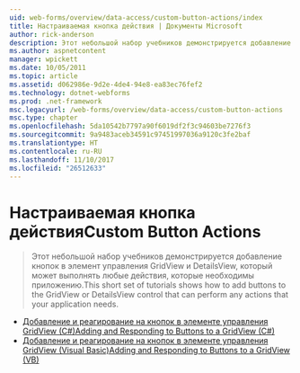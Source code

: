 ```yaml
---
uid: web-forms/overview/data-access/custom-button-actions/index
title: Настраиваемая кнопка действия | Документы Microsoft
author: rick-anderson
description: Этот небольшой набор учебников демонстрируется добавление кнопок в элемент управления GridView и DetailsView, который может выполнять любые действия, которые необходимы приложению.
ms.author: aspnetcontent
manager: wpickett
ms.date: 10/05/2011
ms.topic: article
ms.assetid: d062986e-9d2e-4de4-94e8-ea83ec76fef2
ms.technology: dotnet-webforms
ms.prod: .net-framework
msc.legacyurl: /web-forms/overview/data-access/custom-button-actions
msc.type: chapter
ms.openlocfilehash: 5da10542b7797a90f6019df2f3c94603be7276f3
ms.sourcegitcommit: 9a9483aceb34591c97451997036a9120c3fe2baf
ms.translationtype: HT
ms.contentlocale: ru-RU
ms.lasthandoff: 11/10/2017
ms.locfileid: "26512633"
---
```

<a name="custom-button-actions"></a><span data-ttu-id="39d5e-103">Настраиваемая кнопка действия</span><span class="sxs-lookup"><span data-stu-id="39d5e-103">Custom Button Actions</span></span>
====================
> <span data-ttu-id="39d5e-104">Этот небольшой набор учебников демонстрируется добавление кнопок в элемент управления GridView и DetailsView, который может выполнять любые действия, которые необходимы приложению.</span><span class="sxs-lookup"><span data-stu-id="39d5e-104">This short set of tutorials shows how to add buttons to the GridView or DetailsView control that can perform any actions that your application needs.</span></span>


- [<span data-ttu-id="39d5e-105">Добавление и реагирование на кнопок в элементе управления GridView (C#)</span><span class="sxs-lookup"><span data-stu-id="39d5e-105">Adding and Responding to Buttons to a GridView (C#)</span></span>](adding-and-responding-to-buttons-to-a-gridview-cs.md)
- [<span data-ttu-id="39d5e-106">Добавление и реагирование на кнопок в элементе управления GridView (Visual Basic)</span><span class="sxs-lookup"><span data-stu-id="39d5e-106">Adding and Responding to Buttons to a GridView (VB)</span></span>](adding-and-responding-to-buttons-to-a-gridview-vb.md)
